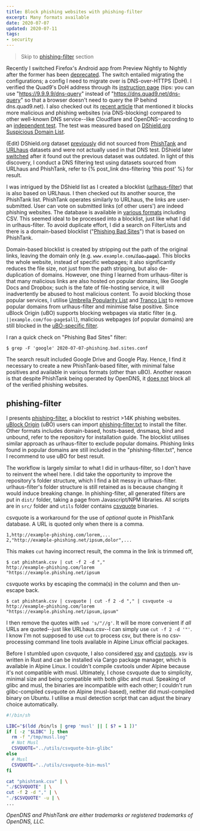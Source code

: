 ```yaml
---
title: Block phishing websites with phishing-filter
excerpt: Many formats available
date: 2020-07-07
updated: 2020-07-11
tags:
- security
---
```


> Skip to [phishing-filter](#phishing-filter) section

Recently I switched Firefox's Android app from Preview Nightly to Nightly after the former has been [deprecated](https://old.reddit.com/r/Android/comments/hk37jl/firefox_preview_has_been_merged_into_firefox/). The switch entailed migrating the configurations; a config I need to migrate over is DNS-over-HTTPS (DoH). I verified the Quad9's DoH address through its [instruction page](https://www.quad9.net/doh-quad9-dns-servers/) (tips: you can use "https://9.9.9.9/dns-query" instead of "https://dns.quad9.net/dns-query" so that a browser doesn't need to query the IP behind dns.quad9.net). I also checked out its [recent article](https://quad9.net/dns-blocking-effectiveness-recent-independent-tests/) that mentioned it blocks more malicious and phishing websites (via DNS-blocking) compared to other well-known DNS service--like Cloudflare and OpenDNS--according to an [independent test](https://forums.lawrencesystems.com/t/dns-malware-filtering-compared-quad9-vs-cloudflare-vs-dns-filter-vs-opendns-cisco-umbrella/5072). The test was measured based on [DShield.org Suspicious Domain List](https://isc.sans.edu/suspicious_domains.html).

(Edit) DShield.org dataset [previously](https://web.archive.org/web/20200528232041/https://isc.sans.edu/suspicious_domains.html) did not sourced from [PhishTank](https://www.phishtank.com/) and [URLhaus](https://urlhaus.abuse.ch/) datasets and were not actually used in that DNS test. DShield later [switched](https://web.archive.org/web/20200612030447/https://isc.sans.edu/suspicious_domains.html) after it found out the previous dataset was outdated. In light of this discovery, I conduct a DNS filtering test using datasets sourced from URLhaus and PhishTank, refer to {% post_link dns-filtering 'this post' %} for result.

I was intrigued by the DShield list as I created a blocklist ([urlhaus-filter](https://gitlab.com/curben/urlhaus-filter)) that is also based on URLhaus. I then checked out its another source, the PhishTank list. PhishTank operates similarly to URLhaus, the links are user-submitted. User can vote on submitted links (of other users') are indeed phishing websites. The database is available in [various formats](https://www.phishtank.com/developer_info.php) including CSV. This seemed ideal to be processed into a blocklist, just like what I did in urlhaus-filter. To avoid duplicate effort, I did a search on FilterLists and there is a domain-based blocklist ("[Phishing Bad Sites](https://filterlists.com/lists/phishing-bad-sites)") that is based on PhishTank.

Domain-based blocklist is created by stripping out the path of the original links, leaving the domain only (e.g. `www.example.com`~~`/foo-page`~~). This blocks the whole website, instead of specific webpages; it also significantly reduces the file size, not just from the path stripping, but also de-duplication of domains. However, one thing I learned from urlhaus-filter is that many malicious links are also hosted on popular domains, like Google Docs and Dropbox; such is the fate of file-hosting service, it will inadvertently be abused to host malicious content. To avoid blocking those popular services, I utilise [Umbrella Popularity List](https://s3-us-west-1.amazonaws.com/umbrella-static/index.html) and [Tranco List](https://tranco-list.eu/) to remove popular domains from urlhaus-filter and minimise false positive. Since uBlock Origin (uBO) supports blocking webpages via static filter (e.g. `||example.com/foo-page$all`), malicious webpages (of popular domains) are still blocked in the [uBO-specific filter](https://gitlab.com/curben/urlhaus-filter#url-based).

I ran a quick check on "Phishing Bad Sites" filter:

```
$ grep -F 'google' 2020-07-07-phishing.bad.sites.conf
```

The search result included Google Drive and Google Play. Hence, I find it necessary to create a new PhishTank-based filter, with minimal false positives and available in various formats (other than uBO). Another reason is that despite PhishTank being operated by OpenDNS, it [does not](https://www.phishtank.com/faq.php#whyisasitemarkedbyph) block all of the verified phishing websites.

## phishing-filter

I presents [phishing-filter](https://gitlab.com/curben/phishing-filter), a blocklist to restrict >14K phishing websites. [uBlock Origin](https://github.com/gorhill/uBlock) (uBO) users can import [phishing-filter.txt](https://gitlab.com/curben/phishing-filter/raw/master/dist/phishing-filter.txt) to install the filter. Other formats includes domain-based, hosts-based, dnsmasq, bind and unbound, refer to the repository for installation guide. The blocklist utilises similar approach as urlhaus-filter to exclude popular domains. Phishing links found in popular domains are still included in the "phishing-filter.txt", hence I recommend to use uBO for best result.

The workflow is largely similar to what I did in urlhaus-filter, so I don't have to reinvent the wheel here. I did take the opportunity to improve the repository's folder structure, which I find a bit messy in urlhaus-filter. urlhaus-filter's folder structure is still retained as is because changing it would induce breaking change. In phishing-filter, all generated filters are put in `dist/` folder, taking a page from Javascript/NPM libraries. All scripts are in `src/` folder and `utils` folder contains [csvquote](https://github.com/dbro/csvquote) binaries.

csvquote is a workaround for the use of _optional_ quote in PhishTank database. A URL is quoted only when there is a comma.

```
1,http://example-phishing.com/lorem,...
2,"http://example-phishing.net/ipsum,dolor",...
```

This makes `cut` having incorrect result, the comma in the link is trimmed off,

```
$ cat phishtank.csv | cut -f 2 -d ","
http://example-phishing.com/lorem
"https://example.phishing.net/ipsum
```

csvquote works by escaping the comma(s) in the column and then un-escape back.

```
$ cat phishtank.csv | csvquote | cut -f 2 -d "," | csvquote -u
http://example-phishing.com/lorem
"https://example.phishing.net/ipsum,ipsum"
```

I then remove the quotes with `sed 's/"//g'`. It will be more convenient if _all_ URLs are quoted--just like URLhaus.csv--I can simply use `cut -f 2 -d '"'`. I know I'm not supposed to use `cut` to process csv, but there is no csv-processing command line tools available in Alpine Linux official packages.

Before I stumbled upon csvquote, I also considered [xsv](https://github.com/BurntSushi/xsv) and [csvtools](https://github.com/DavyLandman/csvtools). xsv is written in Rust and can be installed via Cargo package manager, which is available in Alpine Linux. I couldn't compile csvtools under Alpine because it's not compatible with musl. Ultimately, I chose csvquote due to simplicity, minimal size and being compatible with both glibc and musl. Speaking of glibc and musl, the binaries are incompatible with each other; I couldn't run glibc-compiled csvquote on Alpine (musl-based), neither did musl-compiled binary on Ubuntu. I utilise a musl detection script that can adjust the binary choice automatically.

``` sh script.sh https://stackoverflow.com/a/60471114 Source
#!/bin/sh

LIBC="$(ldd /bin/ls | grep 'musl' || [ $? = 1 ])"
if [ -z "$LIBC" ]; then
  rm -f "/tmp/musl.log"
  # Not Musl
  CSVQUOTE="../utils/csvquote-bin-glibc"
else
  # Musl
  CSVQUOTE="../utils/csvquote-bin-musl"
fi

cat "phishtank.csv" | \
"./$CSVQUOTE" | \
cut -f 2 -d "," | \
"./$CSVQUOTE" -u | \
...
```

_OpenDNS and PhishTank are either trademarks or registered trademarks of OpenDNS, LLC._
